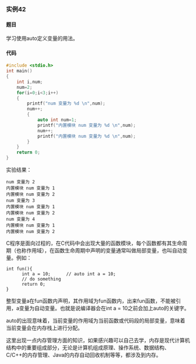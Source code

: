 ### 实例42

#### 题目

学习使用auto定义变量的用法。

#### 代码

```c
#include <stdio.h>
int main()
{
    int i,num;
    num=2;
    for(i=0;i<3;i++)
    {
        printf("num 变量为 %d \n",num);
        num++;
        {
            auto int num=1;
            printf("内置模块 num 变量为 %d \n",num);
            num++;
            printf("内置模块 num 变量为 %d \n",num);
        }
    }
    return 0;
}
```

实验结果：

```
num 变量为 2
内置模块 num 变量为 1
内置模块 num 变量为 2
num 变量为 3
内置模块 num 变量为 1
内置模块 num 变量为 2
num 变量为 4
内置模块 num 变量为 1
内置模块 num 变量为 2
```

C程序是面向过程的，在C代码中会出现大量的函数模块，每个函数都有其生命周期（也称作用域），在函数生命周期中声明的变量通常叫做局部变量，也叫自动变量。例如：

```
int fun(){  
      int a = 10;      // auto int a = 10;  
      // do something  
      return 0;  
}  
```

整型变量a在fun函数内声明，其作用域为fun函数内，出来fun函数，不能被引用，a变量为自动变量。也就是说编译器会在int a = 10之前会加上auto的关键字。

auto的出现意味着，当前变量的作用域为当前函数或代码段的局部变量，意味着当前变量会在内存栈上进行分配。

这里出现一点内存管理方面的知识，如果感兴趣可以自己去学，内存是现代计算机结构中的重要组成部分，无论是计算机组成原理、操作系统、数据结构、C/C++的内存管理、Java的内存自动回收机制等等，都涉及到内存。
